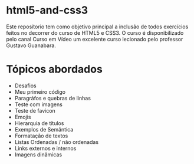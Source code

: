# html5-and-css3
Este reposítorio tem como objetivo principal a inclusão de todos exercícios feitos no decorrer do curso de HTML5 e CSS3. O curso é disponibilizado pelo canal Curso em Vídeo um excelente curso lecionado pelo professor Gustavo Guanabara.

# Tópicos abordados

- Desafios
- Meu primeiro código
- Paragráfos e quebras de linhas
- Teste com imagens
- Teste de favicon
- Emojis
- Hierarquia de títulos
- Exemplos de Semântica
- Formatação de textos
- Listas Ordenadas / não ordenadas
- Links externos e internos
- Imagens dinâmicas
